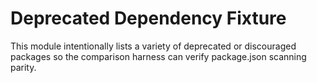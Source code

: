# Deprecated Dependency Fixture

This module intentionally lists a variety of deprecated or discouraged packages so the comparison harness can verify package.json scanning parity.
